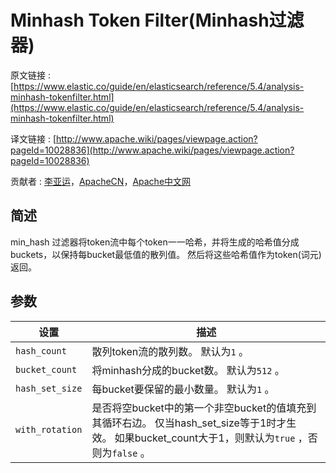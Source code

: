# Minhash Token Filter(Minhash过滤器)

原文链接 : [https://www.elastic.co/guide/en/elasticsearch/reference/5.4/analysis-minhash-tokenfilter.html](https://www.elastic.co/guide/en/elasticsearch/reference/5.4/analysis-minhash-tokenfilter.html)

译文链接 : [http://www.apache.wiki/pages/viewpage.action?pageId=10028836](http://www.apache.wiki/pages/viewpage.action?pageId=10028836)

贡献者 : [李亚运](/display/~liyayun)，[ApacheCN](/display/~apachecn)，[Apache中文网](/display/~apachechina)

## 简述

min_hash 过滤器将token流中每个token一一哈希，并将生成的哈希值分成buckets，以保持每bucket最低值的散列值。 然后将这些哈希值作为token(词元)返回。

## 参数

| 设置 | 描述 |
| --- | --- |
| `hash_count` | 散列token流的散列数。 默认为`1` 。 |
| `bucket_count` | 将minhash分成的bucket数。 默认为`512` 。 |
| `hash_set_size` | 每bucket要保留的最小数量。 默认为`1` 。 |
| `with_rotation` | 是否将空bucket中的第一个非空bucket的值填充到其循环右边。 仅当hash_set_size等于1时才生效。 如果bucket_count大于1，则默认为`true` ，否则为`false` 。 |